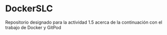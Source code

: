 # DockerSLC
Repositorio designado para la actividad 1.5 acerca de la continuación con el trabajo de Docker y GitPod
